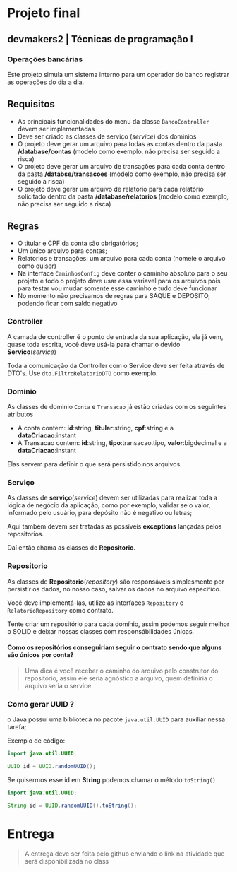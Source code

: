 # Projeto final

## devmakers2 | Técnicas de programação I

### Operações bancárias

Este projeto simula um sistema interno para um operador do banco registrar as operações do dia a dia.

## Requisitos

- As principais funcionalidades do menu da classe `BancoController` devem ser implementadas
- Deve ser criado as classes de serviço (_service_) dos dominios
- O projeto deve gerar um arquivo para todas as contas dentro da pasta __/database/contas__ (modelo como exemplo, não precisa ser seguido a risca)
- O projeto deve gerar um arquivo de transações para cada conta dentro da pasta __/databse/transacoes__ (modelo como exemplo, não precisa ser seguido a risca)
- O projeto deve gerar um arquivo de relatorio para cada relatório solicitado dentro da pasta __/database/relatorios__ (modelo como exemplo, não precisa ser seguido a risca)

## Regras

- O titular e CPF da conta são obrigatórios;
- Um único arquivo para contas;
- Relatorios e transações: um arquivo para cada conta (nomeie o arquivo como quiser)
- Na interface `CaminhosConfig` deve conter o caminho absoluto para o seu projeto e todo o projeto deve usar essa variavel para os arquivos pois para testar vou mudar somente esse caminho e tudo deve funcionar
- No momento não precisamos de regras para SAQUE e DEPOSITO, podendo ficar com saldo negativo

### Controller

A camada de controller é o ponto de entrada da sua aplicação, ela já vem, quase toda escrita, você deve usá-la para chamar o devido __Serviço__(_service_)

Toda a comunicação da Controller com o Service deve ser feita através de DTO's. Use `dto.FiltroRelatorioDTO` como exemplo.

### Dominio

As classes de dominio `Conta` e `Transacao` já estão criadas com os seguintes atributos
- A conta contem: **id**:string, **titular**:string, **cpf**:string e a **dataCriacao**:instant
- A Transacao contem: **id**:string, **tipo**:transacao.tipo, **valor**:bigdecimal e a **dataCriacao**:instant

Elas servem para definir o que será persistido nos arquivos.

### Serviço

As classes de __serviço__(_service_) devem ser utilizadas para realizar toda a lógica de negócio da aplicação, como por exemplo, validar
se o valor, informado pelo usuário, para depósito não é negativo ou letras;

Aqui também devem ser tratadas as possíveis __exceptions__ lançadas pelos repositorios.

Daí então chama as classes de __Repositorio__.

### Repositorio

As classes de __Repositorio__(_repository_) são responsáveis simplesmente por persistir os dados, no nosso caso, salvar
os dados no arquivo específico.

Você deve implementá-las, utilize as interfaces `Repository` e `RelatorioRepository` como contrato.

Tente criar um repositório para cada domínio, assim podemos seguir melhor o SOLID e deixar
nossas classes com responsábilidades únicas.

#### Como os repositórios conseguiriam seguir o contrato sendo que alguns são únicos por conta?
> Uma dica é você receber o caminho do arquivo pelo construtor do repositório, assim ele seria agnóstico a arquivo, quem definiria o arquivo seria o service

### Como gerar UUID ?

o Java possuí uma biblioteca no pacote `java.util.UUID` para auxiliar nessa tarefa;

Exemplo de código:

```java
import java.util.UUID;

UUID id = UUID.randomUUID();
```

Se quisermos esse id em __String__ podemos chamar o método `toString()`

```java
import java.util.UUID;

String id = UUID.randomUUID().toString();
```
# Entrega

> A entrega deve ser feita pelo github enviando o link na atividade que será disponibilizada no class
